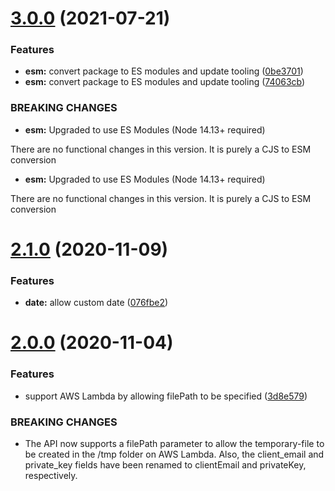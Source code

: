 # [3.0.0](https://github.com/uglow/smetrics/compare/v2.1.0...v3.0.0) (2021-07-21)


### Features

* **esm:** convert package to ES modules and update tooling ([0be3701](https://github.com/uglow/smetrics/commit/0be370186a50d1a968f92dd0eb4c8c4862a15645))
* **esm:** convert package to ES modules and update tooling ([74063cb](https://github.com/uglow/smetrics/commit/74063cb503c33db64b2208d4bdccba2718f6d06e))


### BREAKING CHANGES

* **esm:** Upgraded to use ES Modules (Node 14.13+ required)

There are no functional changes in this version. It is purely a CJS to ESM conversion
* **esm:** Upgraded to use ES Modules (Node 14.13+ required)

There are no functional changes in this version. It is purely a CJS to ESM conversion

# [2.1.0](https://github.com/uglow/smetrics/compare/v2.0.0...v2.1.0) (2020-11-09)


### Features

* **date:** allow custom date ([076fbe2](https://github.com/uglow/smetrics/commit/076fbe2b98e807c02ec131e9b8fd6a4089e80043))

# [2.0.0](https://github.com/uglow/smetrics/compare/v1.1.0...v2.0.0) (2020-11-04)


### Features

* support AWS Lambda by allowing filePath to be specified ([3d8e579](https://github.com/uglow/smetrics/commit/3d8e5794fffa64e435282ecb613a9b9b42424163))


### BREAKING CHANGES

* The API now supports a filePath parameter
to allow the temporary-file to be created in the /tmp folder on
AWS Lambda. Also, the client_email and private_key fields
have been renamed to clientEmail and privateKey, respectively.
